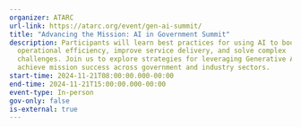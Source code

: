 ```yaml
---
organizer: ATARC
url-link: https://atarc.org/event/gen-ai-summit/
title: "Advancing the Mission: AI in Government Summit"
description: Participants will learn best practices for using AI to boost
  operational efficiency, improve service delivery, and solve complex
  challenges. Join us to explore strategies for leveraging Generative AI to
  achieve mission success across government and industry sectors.
start-time: 2024-11-21T08:00:00.000-00:00
end-time: 2024-11-21T15:00:00.000-00:00
event-type: In-person
gov-only: false
is-external: true
---
```

